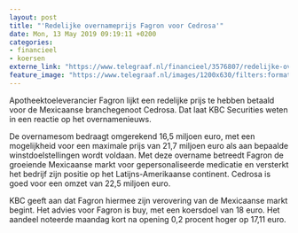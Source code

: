 ```yaml
---
layout: post
title: "'Redelijke overnameprijs Fagron voor Cedrosa'"
date: Mon, 13 May 2019 09:19:11 +0200
categories: 
- financieel 
- koersen 
externe_link: "https://www.telegraaf.nl/financieel/3576807/redelijke-overnameprijs-fagron-voor-cedrosa"
feature_image: "https://www.telegraaf.nl/images/1200x630/filters:format(jpeg):quality(80)/cdn-kiosk-api.telegraaf.nl/af7e154e-754f-11e9-a6c4-02d1dbdc35d1.jpg"
---
```


<p class="intro">Apotheektoeleverancier Fagron lijkt een redelijke prijs te hebben betaald voor de Mexicaanse branchegenoot Cedrosa. Dat laat KBC Securities weten in een reactie op het overnamenieuws.</p> <p>De overnamesom bedraagt omgerekend 16,5 miljoen euro, met een mogelijkheid voor een maximale prijs van 21,7 miljoen euro als aan bepaalde winstdoelstellingen wordt voldaan. Met deze overname betreedt Fagron de groeiende Mexicaanse markt voor gepersonaliseerde medicatie en versterkt het bedrijf zijn positie op het Latijns-Amerikaanse continent. Cedrosa is goed voor een omzet van 22,5 miljoen euro.</p><p>KBC geeft aan dat Fagron hiermee zijn verovering van de Mexicaanse markt begint. Het advies voor Fagron is buy, met een koersdoel van 18 euro. Het aandeel noteerde maandag kort na opening 0,2 procent hoger op 17,11 euro.</p>
